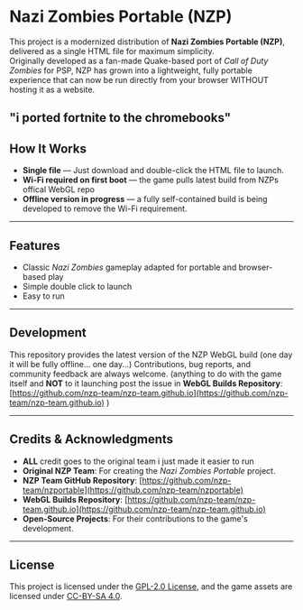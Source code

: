 # Nazi Zombies Portable (NZP)

This project is a modernized distribution of **Nazi Zombies Portable (NZP)**, delivered as a single HTML file for maximum simplicity.  
Originally developed as a fan-made Quake-based port of *Call of Duty Zombies* for PSP, NZP has grown into a lightweight, fully portable experience that can now be run directly from your browser WITHOUT hosting it as a website.

"i ported fortnite to the chromebooks"
---

## How It Works
- **Single file** — Just download and double-click the HTML file to launch.  
- **Wi-Fi required on first boot** — the game pulls latest build from NZPs offical WebGL repo
- **Offline version in progress** — a fully self-contained build is being developed to remove the Wi-Fi requirement.  

---

## Features
- Classic *Nazi Zombies* gameplay adapted for portable and browser-based play  
- Simple double click to launch
- Easy to run

---

## Development
This repository provides the latest version of the NZP WebGL build (one day it will be fully offline... one day...) 
Contributions, bug reports, and community feedback are always welcome. (anything to do with the game itself and **NOT** to it launching post the issue in **WebGL Builds Repository**: [https://github.com/nzp-team/nzp-team.github.io](https://github.com/nzp-team/nzp-team.github.io) )

---

## Credits & Acknowledgments
- **ALL** credit goes to the original team i just made it easier to run
- **Original NZP Team**: For creating the *Nazi Zombies Portable* project.  
- **NZP Team GitHub Repository**: [https://github.com/nzp-team/nzportable](https://github.com/nzp-team/nzportable)  
- **WebGL Builds Repository**: [https://github.com/nzp-team/nzp-team.github.io](https://github.com/nzp-team/nzp-team.github.io)  
- **Open-Source Projects**: For their contributions to the game's development.  

---

## License
This project is licensed under the [GPL-2.0 License](https://opensource.org/licenses/GPL-2.0), and the game assets are licensed under [CC-BY-SA 4.0](https://creativecommons.org/licenses/by-sa/4.0/).
